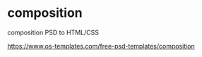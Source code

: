# composition
composition PSD to HTML/CSS

https://www.os-templates.com/free-psd-templates/composition
